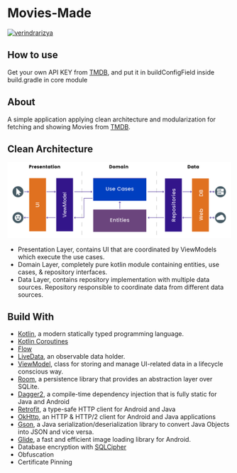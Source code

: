 # Movies-Made

[![verindrarizya](https://circleci.com/gh/verindrarizya/Movies-Made.svg?style=svg)](https://circleci.com/gh/verindrarizya/Movies-Made)

## How to use
Get your own API KEY from [TMDB](https://www.themoviedb.org/), and put it in buildConfigField inside build.gradle in core module

## About
A simple application applying clean architecture and modularization for fetching and showing Movies from [TMDB](https://www.themoviedb.org/). 

## Clean Architecture
<div align="center">
    <img src="assets/clean-architecture.png"/>
</div>

- Presentation Layer, contains UI that are coordinated by ViewModels which execute the use cases.
- Domain Layer, completely pure kotlin module containing entities, use cases, & repository interfaces.
- Data Layer, contains repository implementation with multiple data sources. Repository responsible to coordinate data from different data sources.

## Build With
- [Kotlin](https://kotlinlang.org/), a modern statically typed programming language.
- [Kotlin Coroutines](https://kotlinlang.org/docs/coroutines-overview.html)
- [Flow](https://kotlinlang.org/docs/flow.html)
- [LiveData](https://developer.android.com/topic/libraries/architecture/livedata), an observable data holder.
- [ViewModel](https://developer.android.com/topic/libraries/architecture/viewmodel), class for storing and manage UI-related data in a lifecycle conscious way.
- [Room](https://developer.android.com/training/data-storage/room), a persistence library that provides an abstraction layer over SQLite.
- [Dagger2](https://dagger.dev/dev-guide/), a compile-time dependency injection that is fully static for Java and Android
- [Retrofit](https://square.github.io/retrofit/), a type-safe HTTP client for Android and Java
- [OkHttp](https://square.github.io/okhttp/), an HTTP & HTTP/2 client for Android and Java applications
- [Gson](https://github.com/google/gson), a Java serialization/deserialization library to convert Java Objects into JSON and vice versa.
- [Glide](https://bumptech.github.io/glide/), a fast and efficient image loading library for Android.
- Database encryption with [SQLCipher](https://github.com/sqlcipher/android-database-sqlcipher)
- Obfuscation
- Certificate Pinning
